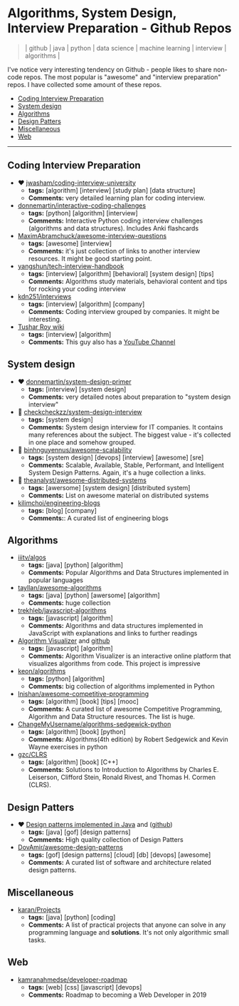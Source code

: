 # Algorithms, System Design, Interview Preparation - Github Repos
> | github | java | python | data science | machine learning | interview | algorithms |

I've notice very interesting tendency on Github - people likes to share non-code repos. The most popular is "awesome" and "interview preparation" repos.
I have collected some amount of these repos.

- [Coding Interview Preparation](#coding-interview-preparation)
- [System design](#system-design)
- [Algorithms](#algorithms)
- [Design Patters](#design-patters)
- [Miscellaneous](#miscellaneous)
- [Web](#web)

---

## Coding Interview Preparation

- ❤️ [jwasham/coding-interview-university](https://github.com/jwasham/coding-interview-university)
  - **tags:** [algorithm] [interview] [study plan] [data structure]
  - **Comments:** very detailed learning plan for coding interview.
- [donnemartin/interactive-coding-challenges](https://github.com/donnemartin/interactive-coding-challenges)
  - **tags:** [python] [algorithm] [interview]
  - **Comments:** Interactive Python coding interview challenges (algorithms and data structures). Includes Anki flashcards
- [MaximAbramchuck/awesome-interview-questions](https://github.com/MaximAbramchuck/awesome-interview-questions)
  - **tags:** [awesome] [interview]
  - **Comments:** it's just collection of links to another interview resources. It might be good starting point.
- [yangshun/tech-interview-handbook](https://github.com/yangshun/tech-interview-handbook)
  - **tags:** [interview] [algorithm] [behavioral] [system design] [tips]
  - **Comments:** Algorithms study materials, behavioral content and tips for rocking your coding interview
- [kdn251/interviews](https://github.com/kdn251/interviews)
  - **tags:** [interview] [algorithm] [company]
  - **Comments:** Coding interview grouped by companies. It might be interesting.
- [Tushar Roy wiki](https://github.com/mission-peace/interview/wiki)
  - **tags:** [interview] [algorithm]
  - **Comments:** This guy also has a [YouTube Channel](https://www.youtube.com/channel/UCZLJf_R2sWyUtXSKiKlyvAw)

## System design

- ❤️ [donnemartin/system-design-primer](https://github.com/donnemartin/system-design-primer)
  - **tags:** [interview] [system design]
  - **Comments:** very detailed notes about preparation to "system design interview"
- 💛 [checkcheckzz/system-design-interview](https://github.com/checkcheckzz/system-design-interview)
  - **tags:** [system design]
  - **Comments:** System design interview for IT companies. It contains many references about the subject. The biggest value - it's collected in one place and somehow grouped.
- 💛 [binhnguyennus/awesome-scalability](https://github.com/binhnguyennus/awesome-scalability)
  - **tags:** [system design] [devops] [interview] [awesome] [sre]
  - **Comments:** Scalable, Available, Stable, Performant, and Intelligent System Design Patterns. Again, it's a huge collection a links.
- 💛 [theanalyst/awesome-distributed-systems](https://github.com/theanalyst/awesome-distributed-systems)
  - **tags:** [awersome] [system design] [distributed system]
  - **Comments:** List on awesome material on distributed systems
- [kilimchoi/engineering-blogs](https://github.com/kilimchoi/engineering-blogs)
  - **tags:** [blog] [company]
  - **Comments:**: A curated list of engineering blogs

## Algorithms

- [iiitv/algos](https://github.com/iiitv/algos)
  - **tags:** [java] [python] [algorithm]
  - **Comments:** Popular Algorithms and Data Structures implemented in popular languages
- [tayllan/awesome-algorithms](https://github.com/tayllan/awesome-algorithms) 
  - **tags:** [java] [python] [awersome] [algorithm]
  - **Comments:** huge collection
- [trekhleb/javascript-algorithms](https://github.com/trekhleb/javascript-algorithms)
  - **tags:** [javascript] [algorithm]
  - **Comments:** Algorithms and data structures implemented in JavaScript with explanations and links to further readings
- [Algorithm Visualizer](https://algorithm-visualizer.org/) and [github](https://github.com/algorithm-visualizer/algorithm-visualizer)
  - **tags:** [javascript] [algorithm]
  - **Comments:** Algorithm Visualizer is an interactive online platform that visualizes algorithms from code. This project is impressive
- [keon/algorithms](https://github.com/keon/algorithms)
  - **tags:** [python] [algorithm]
  - **Comments:** big collection of algorithms implemented in Python
- [lnishan/awesome-competitive-programming](https://github.com/lnishan/awesome-competitive-programming)
  - **tags:** [algorithm] [book] [tips] [mooc]
  - **Comments:** A curated list of awesome Competitive Programming, Algorithm and Data Structure resources. The list is huge.
- [ChangeMyUsername/algorithms-sedgewick-python](https://github.com/ChangeMyUsername/algorithms-sedgewick-python)
  - **tags:** [algorithm] [book] [python]
  - **Comments:** Algorithms(4th edition) by Robert Sedgewick and Kevin Wayne exercises in python
- [gzc/CLRS](https://github.com/gzc/CLRS)
  - **tags:** [algorithm] [book] [C++]
  - **Comments:** Solutions to Introduction to Algorithms by Charles E. Leiserson, Clifford Stein, Ronald Rivest, and Thomas H. Cormen (CLRS).

## Design Patters

- ❤️ [Design patterns implemented in Java](https://java-design-patterns.com) and ([github](https://github.com/iluwatar/java-design-patterns))
  - **tags:** [java] [gof] [design patterns]
  - **Comments:** High quality collection of Design Patters
- [DovAmir/awesome-design-patterns](https://github.com/DovAmir/awesome-design-patterns)
  - **tags:** [gof] [design patterns] [cloud] [db] [devops] [awesome]
  - **Comments:** A curated list of software and architecture related design patterns.

## Miscellaneous

- [karan/Projects](https://github.com/karan/Projects)
  - **tags:** [java] [python] [coding]
  - **Comments:** A list of practical projects that anyone can solve in any programming language and **solutions**. It's not only algorithmic small tasks.

## Web

- [kamranahmedse/developer-roadmap](https://github.com/kamranahmedse/developer-roadmap)
  - **tags:** [web] [css] [javascript] [devops]
  - **Comments:** Roadmap to becoming a Web Developer in 2019
